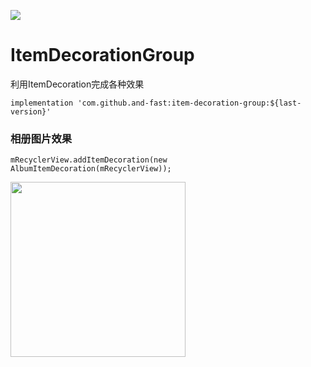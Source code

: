 [![](https://jitpack.io/v/and-fast/item-decoration-group.svg)](https://jitpack.io/#and-fast/item-decoration-group)

# ItemDecorationGroup
利用ItemDecoration完成各种效果


```implementation 'com.github.and-fast:item-decoration-group:${last-version}'```

### 相册图片效果
```
mRecyclerView.addItemDecoration(new AlbumItemDecoration(mRecyclerView));
```
<div align=left>
    <img src="docs/AlbumItemDecoration.png" width="280"/>
</div>
